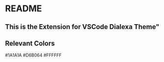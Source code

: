 # README

## This is the Extension for VSCode Dialexa Theme"

## Relevant Colors

#1A1A1A
#D6B064
#FFFFFF
